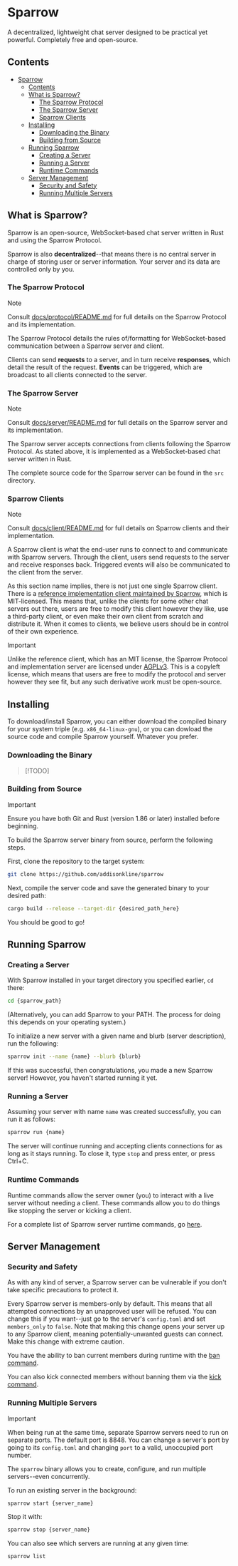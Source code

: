 # Sparrow

A decentralized, lightweight chat server designed to be practical yet powerful. Completely free and open-source.

## Contents

- [Sparrow](#sparrow)
  - [Contents](#contents)
  - [What is Sparrow?](#what-is-sparrow)
    - [The Sparrow Protocol](#the-sparrow-protocol)
    - [The Sparrow Server](#the-sparrow-server)
    - [Sparrow Clients](#sparrow-clients)
  - [Installing](#installing)
    - [Downloading the Binary](#downloading-the-binary)
    - [Building from Source](#building-from-source)
  - [Running Sparrow](#running-sparrow)
    - [Creating a Server](#creating-a-server)
    - [Running a Server](#running-a-server)
    - [Runtime Commands](#runtime-commands)
  - [Server Management](#server-management)
    - [Security and Safety](#security-and-safety)
    - [Running Multiple Servers](#running-multiple-servers)

## What is Sparrow?

Sparrow is an open-source, WebSocket-based chat server written in Rust and using the Sparrow Protocol. 

Sparrow is also **decentralized**--that means there is no central server in charge of storing user or server information. Your server and its data are controlled only by you.

### The Sparrow Protocol

> [!NOTE]
> Consult [docs/protocol/README.md](docs/protocol/README.md) for full details on the Sparrow Protocol and its implementation.

The Sparrow Protocol details the rules of/formatting for WebSocket-based communication between a Sparrow server and client.

Clients can send **requests** to a server, and in turn receive **responses**, which detail the result of the request. **Events** can be triggered, which are broadcast to all clients connected to the server.

### The Sparrow Server

> [!NOTE]
> Consult [docs/server/README.md](docs/server/README.md) for full details on the Sparrow server and its implementation.

The Sparrow server accepts connections from clients following the Sparrow Protocol. As stated above, it is implemented as a WebSocket-based chat server written in Rust. 

The complete source code for the Sparrow server can be found in the ```src``` directory.

### Sparrow Clients

> [!NOTE]
> Consult [docs/client/README.md](docs/client/README.md) for full details on Sparrow clients and their implementation.


A Sparrow client is what the end-user runs to connect to and communicate with Sparrow servers. Through the client, users send requests to the server and receive responses back. Triggered events will also be communicated to the client from the server.

As this section name implies, there is not just one single Sparrow client. There is a [reference implementation client maintained by Sparrow](https://github.com/addisonkline/sparrow-client), which is MIT-licensed. This means that, unlike the clients for some other chat servers out there, users are free to modify this client however they like, use a third-party client, or even make their own client from scratch and distribute it. When it comes to clients, we believe users should be in control of their own experience.

> [!IMPORTANT]
> Unlike the reference client, which has an MIT license, the Sparrow Protocol and implementation server are licensed under [AGPLv3](https://www.gnu.org/licenses/agpl-3.0.en.html). This is a copyleft license, which means that users are free to modify the protocol and server however they see fit, but any such derivative work must be open-source.

## Installing

To download/install Sparrow, you can either download the compiled binary for your system triple (e.g. ```x86_64-linux-gnu```), or you can dowload the source code and compile Sparrow yourself. Whatever you prefer.

### Downloading the Binary

>[!TODO]

### Building from Source

> [!IMPORTANT]
> Ensure you have both Git and Rust (version 1.86 or later) installed before beginning.

To build the Sparrow server binary from source, perform the following steps. 

First, clone the repository to the target system:

```bash
git clone https://github.com/addisonkline/sparrow
```

Next, compile the server code and save the generated binary to your desired path:

```bash
cargo build --release --target-dir {desired_path_here}
```

You should be good to go!

## Running Sparrow

### Creating a Server

With Sparrow installed in your target directory you specified earlier, ```cd``` there:

```bash
cd {sparrow_path}
```

(Alternatively, you can add Sparrow to your PATH. The process for doing this depends on your operating system.)

To initialize a new server with a given name and blurb (server description), run the following:

```bash
sparrow init --name {name} --blurb {blurb}
```

If this was successful, then congratulations, you made a new Sparrow server! However, you haven't started running it yet.

### Running a Server

Assuming your server with name ```name``` was created successfully, you can run it as follows:

```bash
sparrow run {name}
```

The server will continue running and accepting clients connections for as long as it stays running. To close it, type ```stop``` and press enter, or press Ctrl+C.

### Runtime Commands

Runtime commands allow the server owner (you) to interact with a live server without needing a client. These commands allow you to do things like stopping the server or kicking a client.

For a complete list of Sparrow server runtime commands, go [here](/docs/server/README.md##runtime-commands).

## Server Management

### Security and Safety

As with any kind of server, a Sparrow server can be vulnerable if you don't take specific precautions to protect it.

Every Sparrow server is members-only by default. This means that all attempted connections by an unapproved user will be refused. You can change this if you want--just go to the server's ```config.toml``` and set ```members_only``` to ```false```. Note that making this change opens your server up to any Sparrow client, meaning potentially-unwanted guests can connect. Make this change with extreme caution.

You have the ability to ban current members during runtime with the [ban command](docs/server/runtime/ban.md). 

You can also kick connected members without banning them via the [kick command](docs/server/runtime/kick.md). 

### Running Multiple Servers

> [!IMPORTANT]
> When being run at the same time, separate Sparrow servers need to run on separate ports. The default port is 8848. You can change a server's port by going to its ```config.toml``` and changing ```port``` to a valid, unoccupied port number.

The ```sparrow``` binary allows you to create, configure, and run multiple servers--even concurrently.

To run an existing server in the background:

```bash
sparrow start {server_name}
```

Stop it with:

```bash
sparrow stop {server_name}
```

You can also see which servers are running at any given time:

```bash
sparrow list
```